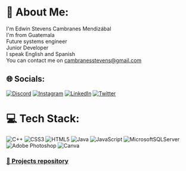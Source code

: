 # 💫 About Me:
I'm Edwin Stevens Cambranes Mendizábal<br>I'm from Guatemala<br>Future systems engineer<br>Junior Developer<br>I speak English and Spanish<br>You can contact me on cambranesstevens@gmail.com


## 🌐 Socials:
[![Discord](https://img.shields.io/badge/Discord-%237289DA.svg?logo=discord&logoColor=white)](https://discord.gg/escm1823) [![Instagram](https://img.shields.io/badge/Instagram-%23E4405F.svg?logo=Instagram&logoColor=white)](https://instagram.com/escm1823) [![LinkedIn](https://img.shields.io/badge/LinkedIn-%230077B5.svg?logo=linkedin&logoColor=white)](https://www.linkedin.com/public-profile/settings?lipi=urn%3Ali%3Apage%3Ad_flagship3_profile_self_edit_contact-info%3B5Nh3a6x8QqqJQUTOmrmkWg%3D%3D) [![Twitter](https://img.shields.io/badge/Twitter-%231DA1F2.svg?logo=Twitter&logoColor=white)](https://twitter.com/@ESKM1823) 

# 💻 Tech Stack:
![C++](https://img.shields.io/badge/c++-%2300599C.svg?style=plastic&logo=c%2B%2B&logoColor=white) ![CSS3](https://img.shields.io/badge/css3-%231572B6.svg?style=plastic&logo=css3&logoColor=white) ![HTML5](https://img.shields.io/badge/html5-%23E34F26.svg?style=plastic&logo=html5&logoColor=white) ![Java](https://img.shields.io/badge/java-%23ED8B00.svg?style=plastic&logo=java&logoColor=white) ![JavaScript](https://img.shields.io/badge/javascript-%23323330.svg?style=plastic&logo=javascript&logoColor=%23F7DF1E) ![MicrosoftSQLServer](https://img.shields.io/badge/Microsoft%20SQL%20Sever-CC2927?style=plastic&logo=microsoft%20sql%20server&logoColor=white) ![Adobe Photoshop](https://img.shields.io/badge/adobephotoshop-%2331A8FF.svg?style=plastic&logo=adobephotoshop&logoColor=white) ![Canva](https://img.shields.io/badge/Canva-%2300C4CC.svg?style=plastic&logo=Canva&logoColor=white)

### <a href = "https://github.com/ESCM1823/Projects"> 🤖 Projects repository </a>
